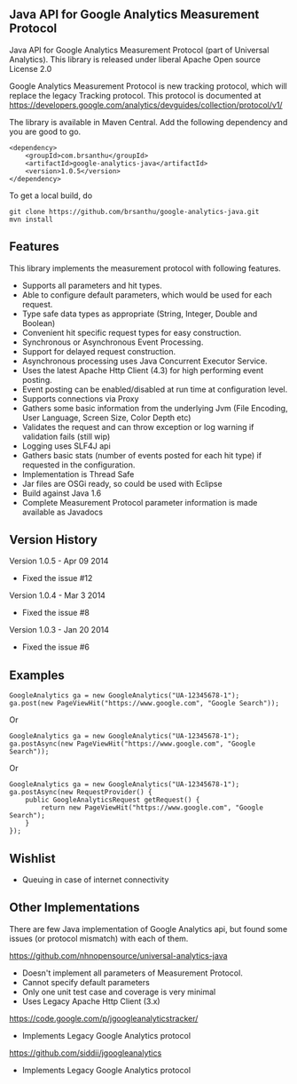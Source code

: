 Java API for Google Analytics Measurement Protocol
---------------------------------------------------
Java API for Google Analytics Measurement Protocol (part of Universal Analytics). This library
is released under liberal Apache Open source License 2.0

Google Analytics Measurement Protocol is new tracking protocol, which will replace the legacy Tracking protocol.
This protocol is documented at https://developers.google.com/analytics/devguides/collection/protocol/v1/

The library is available in Maven Central. Add the following dependency and you are good to go.

	<dependency>
		<groupId>com.brsanthu</groupId>
		<artifactId>google-analytics-java</artifactId>
		<version>1.0.5</version>
	</dependency>

To get a local build, do

	git clone https://github.com/brsanthu/google-analytics-java.git
	mvn install

Features
--------------
This library implements the measurement protocol with following features.

* Supports all parameters and hit types.
* Able to configure default parameters, which would be used for each request.
* Type safe data types as appropriate (String, Integer, Double and Boolean)
* Convenient hit specific request types for easy construction.
* Synchronous or Asynchronous Event Processing.
* Support for delayed request construction.
* Asynchronous processing uses Java Concurrent Executor Service.
* Uses the latest Apache Http Client (4.3) for high performing event posting.
* Event posting can be enabled/disabled at run time at configuration level.
* Supports connections via Proxy
* Gathers some basic information from the underlying Jvm (File Encoding, User Language, Screen Size, Color Depth etc)
* Validates the request and can throw exception or log warning if validation fails (still wip)
* Logging uses SLF4J api
* Gathers basic stats (number of events posted for each hit type) if requested in the configuration.
* Implementation is Thread Safe
* Jar files are OSGi ready, so could be used with Eclipse
* Build against Java 1.6
* Complete Measurement Protocol parameter information is made available as Javadocs

Version History
---------------

Version 1.0.5 - Apr 09 2014

* Fixed the issue #12

Version 1.0.4 - Mar 3 2014

* Fixed the issue #8

Version 1.0.3 - Jan 20 2014

* Fixed the issue #6

Examples
-------------

	GoogleAnalytics ga = new GoogleAnalytics("UA-12345678-1");
	ga.post(new PageViewHit("https://www.google.com", "Google Search"));

Or

	GoogleAnalytics ga = new GoogleAnalytics("UA-12345678-1");
	ga.postAsync(new PageViewHit("https://www.google.com", "Google Search"));

Or

	GoogleAnalytics ga = new GoogleAnalytics("UA-12345678-1");
	ga.postAsync(new RequestProvider() {
		public GoogleAnalyticsRequest getRequest() {
			return new PageViewHit("https://www.google.com", "Google Search");
		}
	});

Wishlist
--------------
* Queuing in case of internet connectivity

Other Implementations
---------------------

There are few Java implementation of Google Analytics api, but found some issues (or protocol mismatch) with each of them.

https://github.com/nhnopensource/universal-analytics-java
* Doesn't implement all parameters of Measurement Protocol.
* Cannot specify default parameters
* Only one unit test case and coverage is very minimal
* Uses Legacy Apache Http Client (3.x)

https://code.google.com/p/jgoogleanalyticstracker/
* Implements Legacy Google Analytics protocol

https://github.com/siddii/jgoogleanalytics
* Implements Legacy Google Analytics protocol
